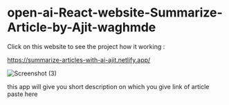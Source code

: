 # open-ai-React-website-Summarize-Article-by-Ajit-waghmde
Click on this website to see the project how it working :

https://summarize-articles-with-ai-ajit.netlify.app/

![Screenshot (3)](https://user-images.githubusercontent.com/92286897/233823283-e7d3051f-c2ad-42da-99b7-e671d8d16a34.png)

this app will give you short description on which you give link of article paste here  
